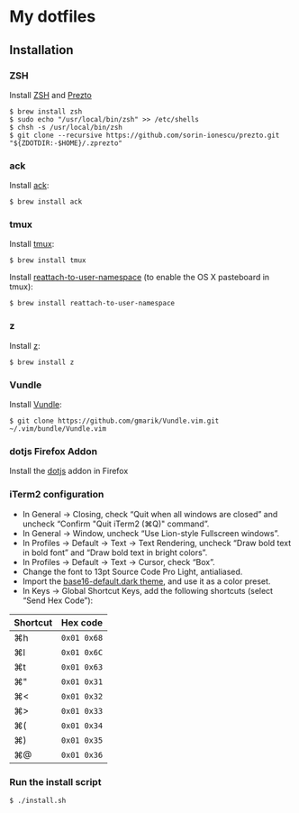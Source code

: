 # My dotfiles

## Installation

### ZSH

Install [ZSH](http://www.zsh.org/) and [Prezto](https://github.com/sorin-ionescu/prezto)

```
$ brew install zsh
$ sudo echo "/usr/local/bin/zsh" >> /etc/shells
$ chsh -s /usr/local/bin/zsh
$ git clone --recursive https://github.com/sorin-ionescu/prezto.git "${ZDOTDIR:-$HOME}/.zprezto"
```

### ack

Install [ack](http://beyondgrep.com/):

```
$ brew install ack
```

### tmux

Install [tmux](http://tmux.sourceforge.net/):

```
$ brew install tmux
```

Install [reattach-to-user-namespace](https://github.com/ChrisJohnsen/tmux-MacOSX-pasteboard) (to enable the OS X pasteboard in tmux):

```
$ brew install reattach-to-user-namespace
```

### z

Install [z](https://github.com/rupa/z):

```
$ brew install z
```

### Vundle

Install [Vundle](https://github.com/gmarik/Vundle.vim):

```
$ git clone https://github.com/gmarik/Vundle.vim.git ~/.vim/bundle/Vundle.vim
```

### dotjs Firefox Addon

Install the [dotjs](https://github.com/rlr/dotjs-addon) addon in Firefox

### iTerm2 configuration

- In General → Closing, check “Quit when all windows are closed” and uncheck “Confirm "Quit iTerm2 (⌘Q)" command”.
- In General → Window, uncheck “Use Lion-style Fullscreen windows”.
- In Profiles → Default → Text → Text Rendering, uncheck “Draw bold text in bold font” and “Draw bold text in bright colors”.
- In Profiles → Default → Text → Cursor, check “Box”.
- Change the font to 13pt Source Code Pro Light, antialiased.
- Import the [base16-default.dark theme](https://github.com/chriskempson/base16-iterm2), and use it as a color preset.
- In Keys → Global Shortcut Keys, add the following shortcuts (select “Send Hex Code”):

Shortcut | Hex code
---------|------------
⌘h       | `0x01 0x68`
⌘l       | `0x01 0x6C`
⌘t       | `0x01 0x63`
⌘"       | `0x01 0x31`
⌘<       | `0x01 0x32`
⌘>       | `0x01 0x33`
⌘(       | `0x01 0x34`
⌘)       | `0x01 0x35`
⌘@       | `0x01 0x36`

### Run the install script

```
$ ./install.sh
```
